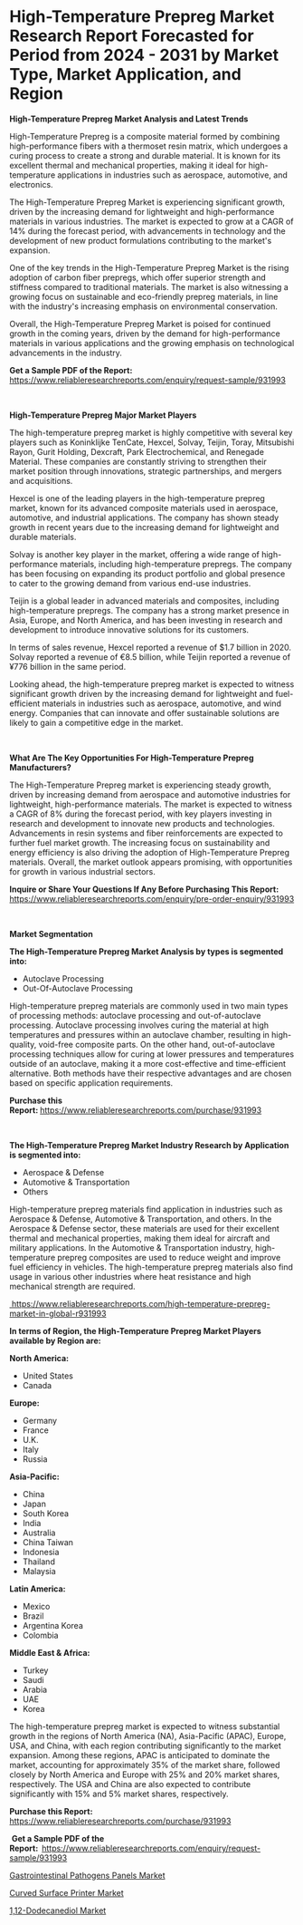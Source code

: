 <p><h1>High-Temperature Prepreg Market Research Report Forecasted for Period from 2024 -  2031 by Market Type, Market Application, and Region</h1></p><p><strong>High-Temperature Prepreg Market Analysis and Latest Trends</strong></p>
<p><p>High-Temperature Prepreg is a composite material formed by combining high-performance fibers with a thermoset resin matrix, which undergoes a curing process to create a strong and durable material. It is known for its excellent thermal and mechanical properties, making it ideal for high-temperature applications in industries such as aerospace, automotive, and electronics.</p><p>The High-Temperature Prepreg Market is experiencing significant growth, driven by the increasing demand for lightweight and high-performance materials in various industries. The market is expected to grow at a CAGR of 14% during the forecast period, with advancements in technology and the development of new product formulations contributing to the market's expansion.</p><p>One of the key trends in the High-Temperature Prepreg Market is the rising adoption of carbon fiber prepregs, which offer superior strength and stiffness compared to traditional materials. The market is also witnessing a growing focus on sustainable and eco-friendly prepreg materials, in line with the industry's increasing emphasis on environmental conservation.</p><p>Overall, the High-Temperature Prepreg Market is poised for continued growth in the coming years, driven by the demand for high-performance materials in various applications and the growing emphasis on technological advancements in the industry.</p></p>
<p><strong>Get a Sample PDF of the Report:&nbsp;</strong> <a href="https://www.reliableresearchreports.com/enquiry/request-sample/931993">https://www.reliableresearchreports.com/enquiry/request-sample/931993</a></p>
<p>&nbsp;</p>
<p><strong>High-Temperature Prepreg Major Market Players</strong></p>
<p><p>The high-temperature prepreg market is highly competitive with several key players such as Koninklijke TenCate, Hexcel, Solvay, Teijin, Toray, Mitsubishi Rayon, Gurit Holding, Dexcraft, Park Electrochemical, and Renegade Material. These companies are constantly striving to strengthen their market position through innovations, strategic partnerships, and mergers and acquisitions.</p><p>Hexcel is one of the leading players in the high-temperature prepreg market, known for its advanced composite materials used in aerospace, automotive, and industrial applications. The company has shown steady growth in recent years due to the increasing demand for lightweight and durable materials.</p><p>Solvay is another key player in the market, offering a wide range of high-performance materials, including high-temperature prepregs. The company has been focusing on expanding its product portfolio and global presence to cater to the growing demand from various end-use industries.</p><p>Teijin is a global leader in advanced materials and composites, including high-temperature prepregs. The company has a strong market presence in Asia, Europe, and North America, and has been investing in research and development to introduce innovative solutions for its customers.</p><p>In terms of sales revenue, Hexcel reported a revenue of $1.7 billion in 2020. Solvay reported a revenue of €8.5 billion, while Teijin reported a revenue of ¥776 billion in the same period.</p><p>Looking ahead, the high-temperature prepreg market is expected to witness significant growth driven by the increasing demand for lightweight and fuel-efficient materials in industries such as aerospace, automotive, and wind energy. Companies that can innovate and offer sustainable solutions are likely to gain a competitive edge in the market.</p></p>
<p>&nbsp;</p>
<p><strong>What Are The Key Opportunities For High-Temperature Prepreg Manufacturers?</strong></p>
<p><p>The High-Temperature Prepreg market is experiencing steady growth, driven by increasing demand from aerospace and automotive industries for lightweight, high-performance materials. The market is expected to witness a CAGR of 8% during the forecast period, with key players investing in research and development to innovate new products and technologies. Advancements in resin systems and fiber reinforcements are expected to further fuel market growth. The increasing focus on sustainability and energy efficiency is also driving the adoption of High-Temperature Prepreg materials. Overall, the market outlook appears promising, with opportunities for growth in various industrial sectors.</p></p>
<p><strong>Inquire or Share Your Questions If Any Before Purchasing This Report:</strong> <a href="https://www.reliableresearchreports.com/enquiry/pre-order-enquiry/931993">https://www.reliableresearchreports.com/enquiry/pre-order-enquiry/931993</a></p>
<p>&nbsp;</p>
<p><strong>Market Segmentation</strong></p>
<p><strong>The High-Temperature Prepreg Market Analysis by types is segmented into:</strong></p>
<p><ul><li>Autoclave Processing</li><li>Out-Of-Autoclave Processing</li></ul></p>
<p><p>High-temperature prepreg materials are commonly used in two main types of processing methods: autoclave processing and out-of-autoclave processing. Autoclave processing involves curing the material at high temperatures and pressures within an autoclave chamber, resulting in high-quality, void-free composite parts. On the other hand, out-of-autoclave processing techniques allow for curing at lower pressures and temperatures outside of an autoclave, making it a more cost-effective and time-efficient alternative. Both methods have their respective advantages and are chosen based on specific application requirements.</p></p>
<p><strong>Purchase this Report:&nbsp;</strong><a href="https://www.reliableresearchreports.com/purchase/931993">https://www.reliableresearchreports.com/purchase/931993</a></p>
<p>&nbsp;</p>
<p><strong>The High-Temperature Prepreg Market Industry Research by Application is segmented into:</strong></p>
<p><ul><li>Aerospace & Defense</li><li>Automotive & Transportation</li><li>Others</li></ul></p>
<p><p>High-temperature prepreg materials find application in industries such as Aerospace & Defense, Automotive & Transportation, and others. In the Aerospace & Defense sector, these materials are used for their excellent thermal and mechanical properties, making them ideal for aircraft and military applications. In the Automotive & Transportation industry, high-temperature prepreg composites are used to reduce weight and improve fuel efficiency in vehicles. The high-temperature prepreg materials also find usage in various other industries where heat resistance and high mechanical strength are required.</p></p>
<p><a href="https://www.reliableresearchreports.com/high-temperature-prepreg-market-in-global-r931993">&nbsp;https://www.reliableresearchreports.com/high-temperature-prepreg-market-in-global-r931993</a></p>
<p><strong>In terms of Region, the High-Temperature Prepreg Market Players available by Region are:</strong></p>
<p>
    <p> <strong> North America: </strong>
        <ul>
            <li>United States</li>
            <li>Canada</li>
        </ul>
        </p> 
    <p> <strong> Europe: </strong>
        <ul>
            <li>Germany</li>
            <li>France</li>
            <li>U.K.</li>
            <li>Italy</li>
            <li>Russia</li>
        </ul>
        </p> 
    <p> <strong> Asia-Pacific: </strong>
        <ul>
            <li>China</li>
            <li>Japan</li>
            <li>South Korea</li>
            <li>India</li>
            <li>Australia</li>
            <li>China Taiwan</li>
            <li>Indonesia</li>
            <li>Thailand</li>
            <li>Malaysia</li>
        </ul>
        </p> 
    <p> <strong> Latin America: </strong>
        <ul>
            <li>Mexico</li>
            <li>Brazil</li>
            <li>Argentina Korea</li>
            <li>Colombia</li>
        </ul>
        </p> 
    <p> <strong> Middle East & Africa: </strong>
        <ul>
            <li>Turkey</li>
            <li>Saudi</li>
            <li>Arabia</li>
            <li>UAE</li>
            <li>Korea</li>
        </ul>
    </p>
    </p>
<p><p>The high-temperature prepreg market is expected to witness substantial growth in the regions of North America (NA), Asia-Pacific (APAC), Europe, USA, and China, with each region contributing significantly to the market expansion. Among these regions, APAC is anticipated to dominate the market, accounting for approximately 35% of the market share, followed closely by North America and Europe with 25% and 20% market shares, respectively. The USA and China are also expected to contribute significantly with 15% and 5% market shares, respectively.</p></p>
<p><strong>Purchase this Report: </strong><a href="https://www.reliableresearchreports.com/purchase/931993">https://www.reliableresearchreports.com/purchase/931993</a></p>
<p>&nbsp;<strong>Get a Sample PDF of the Report:&nbsp;&nbsp;</strong><a href="https://www.reliableresearchreports.com/enquiry/request-sample/931993">https://www.reliableresearchreports.com/enquiry/request-sample/931993</a></p>
<p><strong></strong></p>
<p><p><a href="https://www.linkedin.com/pulse/evaluating-global-gastrointestinal-pathogens-panels-azvme?trackingId=Sr7bcq7%2FFVEBIXQa6BY8tw%3D%3D">Gastrointestinal Pathogens Panels Market</a></p><p><a href="https://www.linkedin.com/pulse/market-forecast-global-curved-surface-printer-trends-8inle?trackingId=GSGimjbIllsW%2BHp7fhLxTA%3D%3D">Curved Surface Printer Market</a></p><p><a href="https://www.linkedin.com/pulse/112-dodecanediol-market-growth-outlook-from-2024-2031-vfj2e?trackingId=2znF6Ql6JvctEao2X12%2BAw%3D%3D">1,12-Dodecanediol Market</a></p></p>